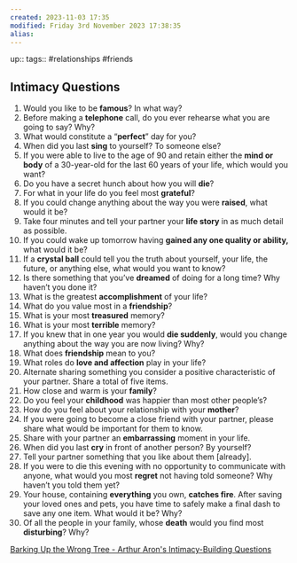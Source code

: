 ```yaml
---
created: 2023-11-03 17:35
modified: Friday 3rd November 2023 17:38:35
alias:
---
```

up::
tags:: #relationships #friends

## Intimacy Questions

1. Would you like to be **famous**? In what way?
2. Before making a **telephone** call, do you ever rehearse what you are going to say? Why?
3. What would constitute a “**perfect**” day for you?
4. When did you last **sing** to yourself? To someone else?
5. If you were able to live to the age of 90 and retain either the **mind or body** of a 30-year-old for the last 60 years of your life, which would you want?
6. Do you have a secret hunch about how you will **die**?
7. For what in your life do you feel most **grateful**?
8. If you could change anything about the way you were **raised**, what would it be?
9. Take four minutes and tell your partner your **life story** in as much detail as possible.
10. If you could wake up tomorrow having **gained any one quality or ability,** what would it be?
11. If a **crystal ball** could tell you the truth about yourself, your life, the future, or anything else, what would you want to know?
12. Is there something that you’ve **dreamed** of doing for a long time? Why haven’t you done it?
13. What is the greatest **accomplishment** of your life?
14. What do you value most in a **friendship**?
15. What is your most **treasured** memory?
16. What is your most **terrible** memory?
17. If you knew that in one year you would **die suddenly**, would you change anything about the way you are now living? Why?
18. What does **friendship** mean to you?
19. What roles do **love and affection** play in your life?
20. Alternate sharing something you consider a positive characteristic of your partner. Share a total of five items.
21. How close and warm is your **family**?
22. Do you feel your **childhood** was happier than most other people’s?
23. How do you feel about your relationship with your **mother**?
24. If you were going to become a close friend with your partner, please share what would be important for them to know.
25. Share with your partner an **embarrassing** moment in your life.
26. When did you last **cry** in front of another person? By yourself?
27. Tell your partner something that you like about them [already].
29. If you were to die this evening with no opportunity to communicate with anyone, what would you most **regret** not having told someone? Why haven’t you told them yet?
30. Your house, containing **everything** you own, **catches fire**. After saving your loved ones and pets, you have time to safely make a final dash to save any one item. What would it be? Why?
31. Of all the people in your family, whose **death** would you find most **disturbing**? Why?



[Barking Up the Wrong Tree - Arthur Aron's Intimacy-Building Questions](https://bakadesuyo.com/aron/)
